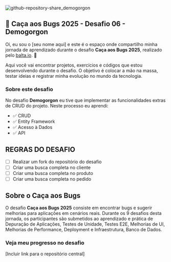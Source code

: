 ![github-repository-share_demogorgon](https://github.com/user-attachments/assets/c91f9801-76f6-4134-a4ef-ad4f96e93ca8)

## 👻 Caça aos Bugs 2025 - Desafio 06 - Demogorgon

Oi, eu sou o [seu nome aqui] e este é o espaço onde compartilho minha jornada de aprendizado durante o desafio **Caça aos Bugs 2025**, realizado pelo [balta.io](https://balta.io). 👻

Aqui você vai encontrar projetos, exercícios e códigos que estou desenvolvendo durante o desafio. O objetivo é colocar a mão na massa, testar ideias e registrar minha evolução no mundo da tecnologia.

### Sobre este desafio
No desafio **Demogorgon** eu tive que implementar as funcionalidades extras de CRUD do projeto.
Neste processo eu aprendi:
* ✅ CRUD
* ✅ Entity Framework
* ✅ Acesso à Dados
* ✅ API

## REGRAS DO DESAFIO
- [ ] Realizar um fork do repositório do desafio
- [ ] Criar uma busca completa no cliente
- [ ] Criar uma busca completa no produto
- [ ] Criar uma busca completa no pedido

## Sobre o Caça aos Bugs
O desafio **Caça aos Bugs 2025** consiste em encontrar bugs e sugerir melhorias para aplicações em cenários reais. Durante os 9 desafios desta jornada, os participantes são submetidos ao aprendizado e prática de Depuração de Aplicações, Testes de Unidade, Testes E2E, Melhorias de UI, Melhorias de Performance, Deployment e Infraestrutura,
Banco de Dados.

### Veja meu progresso no desafio
[Incluir link para o repositório central]
